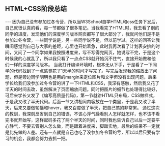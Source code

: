 ﻿<h2>HTML+CSS阶段总结</h2>
---
    因为自己没有参加过冬令营，所以当W3School自学HTML和css任务下发后，自己就很认真的看，每一节都做了很多笔记。当我看完了HTML时，我去看了别的同学的进度，发现他们的深度学习版本网页都写了很大部分了，我就问他们是不是参加过冬令营，一些同学说是，另一些同学说不是，但以前学过。这样的回答让我瞬间感觉到自己与大家的差距，心里也开始着急，此时我再次看了计划表安排的时间，又问了一个同学如果我按照进度来，写不写得完网页，她说写不完，于是这个时候我的心就乱了，所以我只看了一点点CSS就开始沉不住气，直接开始做和他们一样的深度学习版本。
    当我打开编译环境时，根本无从下手，于是看了一下同学的代码找到了一点感觉花了1天半的时间才写完了。写完后发现我的缩放出了问题，但是旁边同学明明也是用的margin来定位图片和文字但没有出现问题，后来学长给我们没参加过冬令营的讲了一下HTML和CSS，我深有感触，然后我又花了半天的时间去改，虽然解决了页面缩放问题，同时把图片的细节也处理得比较好，可后来学长又发了《编写高质量代码》，第一节就讲HTML只布局，CSS做样式，于是我又改了半天代码。后面一节又讲相同内容放在一个类里，于是我又改了半天，后来又要做轮播和hover，我又百度做了半天，把自己搞的非常累。
    通过这次的教训，我深刻反省到自己的错误，不该心浮气躁看别人怎样就怎样，也不该不看完书就开始写，这样起码多花了两个半天的时间，同时我也告诉自己以后一定要平心静气，不要去管别人怎么做，而是跟着进度来，脚踏实地，最后的结果不一定就是比先做的人差。还有一点就是自己也吃了没参加冬令营的亏，所以以后只要有学习的机会，我都会努力去抓一把。